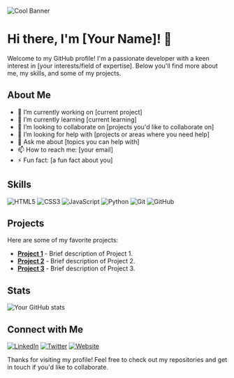 <!-- Cool Banner -->
![Cool Banner](https://via.placeholder.com/1000x200.png?text=Welcome+to+My+GitHub+Profile)

<!-- Profile Information -->
# Hi there, I'm [Your Name]! 👋

Welcome to my GitHub profile! I'm a passionate developer with a keen interest in [your interests/field of expertise]. Below you'll find more about me, my skills, and some of my projects.

## About Me

- 🔭 I’m currently working on [current project]
- 🌱 I’m currently learning [current learning]
- 👯 I’m looking to collaborate on [projects you'd like to collaborate on]
- 🤔 I’m looking for help with [projects or areas where you need help]
- 💬 Ask me about [topics you can help with]
- 📫 How to reach me: [your email]
- ⚡ Fun fact: [a fun fact about you]

## Skills

![HTML5](https://img.shields.io/badge/-HTML5-E34F26?style=flat-square&logo=html5&logoColor=white)
![CSS3](https://img.shields.io/badge/-CSS3-1572B6?style=flat-square&logo=css3)
![JavaScript](https://img.shields.io/badge/-JavaScript-F7DF1E?style=flat-square&logo=javascript&logoColor=black)
![Python](https://img.shields.io/badge/-Python-3776AB?style=flat-square&logo=python&logoColor=white)
![Git](https://img.shields.io/badge/-Git-F05032?style=flat-square&logo=git&logoColor=white)
![GitHub](https://img.shields.io/badge/-GitHub-181717?style=flat-square&logo=github)

## Projects

Here are some of my favorite projects:

- [**Project 1**](https://github.com/yourusername/project1) - Brief description of Project 1.
- [**Project 2**](https://github.com/yourusername/project2) - Brief description of Project 2.
- [**Project 3**](https://github.com/yourusername/project3) - Brief description of Project 3.

## Stats

![Your GitHub stats](https://github-readme-stats.vercel.app/api?username=yourusername&show_icons=true&theme=radical)

## Connect with Me

[![LinkedIn](https://img.shields.io/badge/-LinkedIn-0077B5?style=flat-square&logo=linkedin&logoColor=white)](https://www.linkedin.com/in/yourusername)
[![Twitter](https://img.shields.io/badge/-Twitter-1DA1F2?style=flat-square&logo=twitter&logoColor=white)](https://twitter.com/yourusername)
[![Website](https://img.shields.io/badge/-Website-000000?style=flat-square&logo=google-chrome&logoColor=white)](https://yourwebsite.com)

Thanks for visiting my profile! Feel free to check out my repositories and get in touch if you'd like to collaborate.
